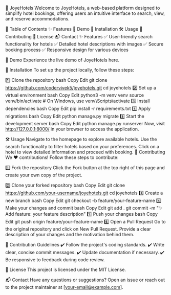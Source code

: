 🏨 JoyeHotels
Welcome to JoyeHotels, a web-based platform designed to simplify hotel bookings, offering users an intuitive interface to search, view, and reserve accommodations.

📌 Table of Contents
✨ Features
🎥 Demo
🚀 Installation
🛠️ Usage
🤝 Contributing
📜 License
📬 Contact
✨ Features
✅ User-friendly search functionality for hotels
✅ Detailed hotel descriptions with images
✅ Secure booking process
✅ Responsive design for various devices

🎥 Demo
Experience the live demo of JoyeHotels here.

🚀 Installation
To set up the project locally, follow these steps:

1️⃣ Clone the repository
bash
Copy
Edit
git clone https://github.com/codervivek5/joyehotels.git
cd joyehotels
2️⃣ Set up a virtual environment
bash
Copy
Edit
python3 -m venv venv
source venv/bin/activate  # On Windows, use venv\Scripts\activate
3️⃣ Install dependencies
bash
Copy
Edit
pip install -r requirements.txt
4️⃣ Apply migrations
bash
Copy
Edit
python manage.py migrate
5️⃣ Start the development server
bash
Copy
Edit
python manage.py runserver
Now, visit http://127.0.0.1:8000/ in your browser to access the application.

🛠️ Usage
Navigate to the homepage to explore available hotels.
Use the search functionality to filter hotels based on your preferences.
Click on a hotel to view detailed information and proceed with booking.
🤝 Contributing
We ❤️ contributions! Follow these steps to contribute:

1️⃣ Fork the repository
Click the Fork button at the top right of this page and create your own copy of the project.

2️⃣ Clone your forked repository
bash
Copy
Edit
git clone https://github.com/your-username/joyehotels.git
cd joyehotels
3️⃣ Create a new branch
bash
Copy
Edit
git checkout -b feature/your-feature-name
4️⃣ Make your changes and commit
bash
Copy
Edit
git add .
git commit -m "✨ Add feature: your feature description"
5️⃣ Push your changes
bash
Copy
Edit
git push origin feature/your-feature-name
6️⃣ Open a Pull Request
Go to the original repository and click on New Pull Request. Provide a clear description of your changes and the motivation behind them.

📝 Contribution Guidelines
✔️ Follow the project's coding standards.
✔️ Write clear, concise commit messages.
✔️ Update documentation if necessary.
✔️ Be responsive to feedback during code review.

📜 License
This project is licensed under the MIT License.

📬 Contact
Have any questions or suggestions? Open an issue or reach out to the project maintainer at [your-email@example.com].

